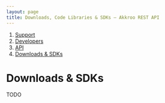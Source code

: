 ```yaml
---
layout: page
title: Downloads, Code Libraries & SDKs – Akkroo REST API
---
```


<ol itemprop="breadcrumb">
<li><a href="/">Support</a></li>
<li><a href="/developers">Developers</a></li>
<li><a href="/developers/api">API</a></li>
<li><a href="/developers/api/libraries">Downloads &amp; SDKs</a></li>
</ol>

# Downloads & SDKs

TODO